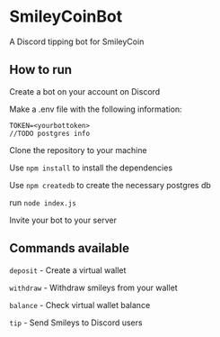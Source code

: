 # SmileyCoinBot
A Discord tipping bot for SmileyCoin

## How to run

Create a bot on your account on Discord

Make a .env file with the following information:
```
TOKEN=<yourbottoken>
//TODO postgres info
```

Clone the repository to your machine

Use `npm install` to install the dependencies
    
Use `npm createdb` to create the necessary postgres db
    
run `node index.js`

Invite your bot to your server
  

## Commands available


`deposit` - Create a virtual wallet

`withdraw` - Withdraw smileys from your wallet

`balance` - Check virtual wallet balance

`tip` - Send Smileys to Discord users
